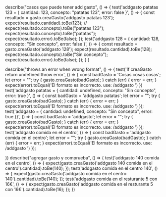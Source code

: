 describe("casos que puede tener add gasto", () => {
  test('addgasto patatas 123 = { cantidad: 123, concepto: "patatas 123", error: false }', () => {
    const resultado = gasto.creaGasto('addgasto patatas 123');
    expect(resultado.cantidad).toBe(123);
    // expect(resultado.concepto).toBe("patatas 123");
    expect(resultado.concepto).toBe("patatas");
    expect(resultado.error).toBe(false);
  });
  test('addgasto 128 = { cantidad: 128, concepto: "Sin concepto", error: false }', () => {
    const resultado = gasto.creaGasto('addgasto 128');
    expect(resultado.cantidad).toBe(128);
    expect(resultado.concepto).toBe("Sin concepto");
    expect(resultado.error).toBe(false);
  });
}
)

describe("throws an error when wrong format", () => {
  test('If creaGasto return undefined throw error', () => {
    const badGasto = 'Cosas cosas cosas';
    let error = "";
    try {
      gasto.creaGasto(badGasto);
    } catch (err) {
      error = err;
    }
    expect(error).toEqual('El formato es incorrecto. use: /addgasto <cantidad> <concepto>')
  })
  test('addgasto patatas = { cantidad: undefined, concepto: "Sin concepto", error: true }', () => {
    const badGasto = 'addgasto patatas';
    let error = "";
    try {
      gasto.creaGasto(badGasto);
    } catch (err) {
      error = err;
    }
    expect(error).toEqual('El formato es incorrecto. use: /addgasto <cantidad> <concepto>')
  });
  test('addgasto = { cantidad: undefined, concepto: "Sin concepto", error: true }}', () => {
    const badGasto = 'addgasto';
    let error = "";
    try {
      gasto.creaGasto(badGasto);
    } catch (err) {
      error = err;
    }
    expect(error).toEqual('El formato es incorrecto. use: /addgasto <cantidad> <concepto>')
  });
  test('addgasto comida en el centro', () => {
    const badGasto = 'addgasto comida en el centro';
    let error = "";
    try {
      gasto.creaGasto(badGasto);
    } catch (err) {
      error = err;
    }
    expect(error).toEqual('El formato es incorrecto. use: /addgasto <cantidad> <concepto>')
  });

})
describe("agregar gasto y comprueba", () => {
  test('addgasto 140 comida en el centro', () => {
    expect(gasto.creaGasto('addgasto 140 comida en el centro').cantidad).toBe(140);
  });
  test('addgasto comida en el centro 140', () => {
    expect(gasto.creaGasto('addgasto comida en el centro 140').cantidad).toBe(140);
  });
  test('addgasto comida en el resturante 5 con 16€', () => {
    expect(gasto.creaGasto('addgasto comida en el resturante 5 con 16€').cantidad).toBe(16);
  });
})
